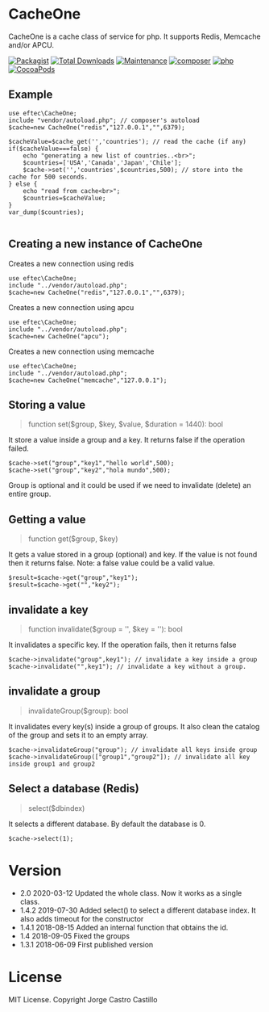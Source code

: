 # CacheOne
CacheOne is a cache class of service for php. It supports Redis, Memcache and/or APCU.

[![Packagist](https://img.shields.io/packagist/v/eftec/CacheOne.svg)](https://packagist.org/packages/eftec/CacheOne)
[![Total Downloads](https://poser.pugx.org/eftec/CacheOne/downloads)](https://packagist.org/packages/eftec/CacheOne)
[![Maintenance](https://img.shields.io/maintenance/yes/2020.svg)]()
[![composer](https://img.shields.io/badge/composer-%3E1.6-blue.svg)]()
[![php](https://img.shields.io/badge/php-7.x-green.svg)]()
[![CocoaPods](https://img.shields.io/badge/docs-70%25-yellow.svg)]()

## Example

```
use eftec\CacheOne;
include "vendor/autoload.php"; // composer's autoload
$cache=new CacheOne("redis","127.0.0.1","",6379);

$cacheValue=$cache_get('','countries'); // read the cache (if any)
if($cacheValue===false) {
    echo "generating a new list of countries..<br>";
    $countries=['USA','Canada','Japan','Chile'];
    $cache->set('','countries',$countries,500); // store into the cache for 500 seconds.
} else {
    echo "read from cache<br>";
    $countries=$cacheValue;
}
var_dump($countries);


```


## Creating a new instance of CacheOne

Creates a new connection using redis

```
use eftec\CacheOne;
include "../vendor/autoload.php";
$cache=new CacheOne("redis","127.0.0.1","",6379);
```

Creates a new connection using apcu

```
use eftec\CacheOne;
include "../vendor/autoload.php";
$cache=new CacheOne("apcu");
```

Creates a new connection using memcache

```
use eftec\CacheOne;
include "../vendor/autoload.php";
$cache=new CacheOne("memcache","127.0.0.1");
```


## Storing a value

> function set($group, $key, $value, $duration = 1440): bool

It store a value inside a group and a key.
It returns false if the operation failed.

```
$cache->set("group","key1","hello world",500);
$cache->set("group","key2","hola mundo",500);
```
Group is optional and it could be used if we need to invalidate (delete) an entire group.

## Getting a value

> function get($group, $key)

It gets a value stored in a group (optional) and key. If the
value is not found then it returns false. Note: a false value could be a valid value.

```
$result=$cache->get("group","key1");
$result=$cache->get("","key2"); 
```

## invalidate a key

> function invalidate($group = '', $key = ''): bool 

It invalidates a specific key. If the operation fails, then it returns false

```
$cache->invalidate("group",key1"); // invalidate a key inside a group
$cache->invalidate("",key1"); // invalidate a key without a group.
```


## invalidate a group

> invalidateGroup($group): bool

It invalidates every key(s) inside a group of groups.  It also clean the catalog of the group and sets it to an empty array.

```
$cache->invalidateGroup("group"); // invalidate all keys inside group
$cache->invalidateGroup(["group1","group2"]); // invalidate all key inside group1 and group2
```


## Select a database (Redis)

>  select($dbindex) 

It selects a different database. By default the database is 0.

```
$cache->select(1);
```

# Version

- 2.0 2020-03-12 Updated the whole class. Now it works as a single class.
- 1.4.2 2019-07-30 Added select() to select a different database index. It also adds timeout for the constructor
- 1.4.1 2018-08-15 Added an internal function that obtains the id.
- 1.4   2018-09-05 Fixed the groups
- 1.3.1 2018-06-09 First published version

# License

MIT License. Copyright Jorge Castro Castillo
